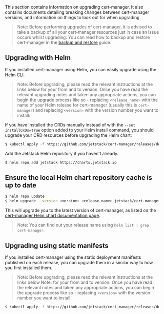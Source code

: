 This section contains information on upgrading cert-manager. It also contains
documents detailing breaking changes between cert-manager versions, and
information on things to look out for when upgrading.

> Note: Before performing upgrades of cert-manager, it is advised to take a
> backup of all your cert-manager resources just in case an issue occurs whilst
> upgrading. You can read how to backup and restore cert-manager in the
> [backup and restore](../../tutorials/backup/) guide.
## Upgrading with Helm

If you installed cert-manager using Helm, you can easily upgrade using the Helm
CLI.

> Note: Before upgrading, please read the relevant instructions at the links
> below for your from and to version.
Once you have read the relevant upgrading notes and taken any appropriate
actions, you can begin the upgrade process like so - replacing `<release_name>`
with the name of your Helm release for cert-manager (usually this is
`cert-manager`) and replacing `<version>` with the version number you want to
install:

If you have installed the CRDs manually instead of with the
`--set installCRDs=true` option added to your Helm install command, you should
upgrade your CRD resources before upgrading the Helm chart:

```bash
$ kubectl apply -f https://github.com/jetstack/cert-manager/releases/download/<version>/cert-manager.crds.yaml
```

Add the Jetstack Helm repository if you haven't already.

```bash
$ helm repo add jetstack https://charts.jetstack.io
```

## Ensure the local Helm chart repository cache is up to date

```bash
$ helm repo update
$ helm upgrade --version <version> <release_name> jetstack/cert-manager
```

This will upgrade you to the latest version of cert-manager, as listed on the
[cert-manager Helm chart documentation page](https://artifacthub.io/packages/helm/cert-manager/cert-manager).

> Note: You can find out your release name using
> `helm list | grep cert-manager`.
## Upgrading using static manifests

If you installed cert-manager using the static deployment manifests published on
each release, you can upgrade them in a similar way to how you first installed
them.

> Note: Before upgrading, please read the relevant instructions at the links
> below Note: for your from and to version.
Once you have read the relevant notes and taken any appropriate actions, you can
begin the upgrade process like so - replacing `<version>` with the version
number you want to install:

```bash
$ kubectl apply -f https://github.com/jetstack/cert-manager/releases/download/<version>/cert-manager.yaml
```